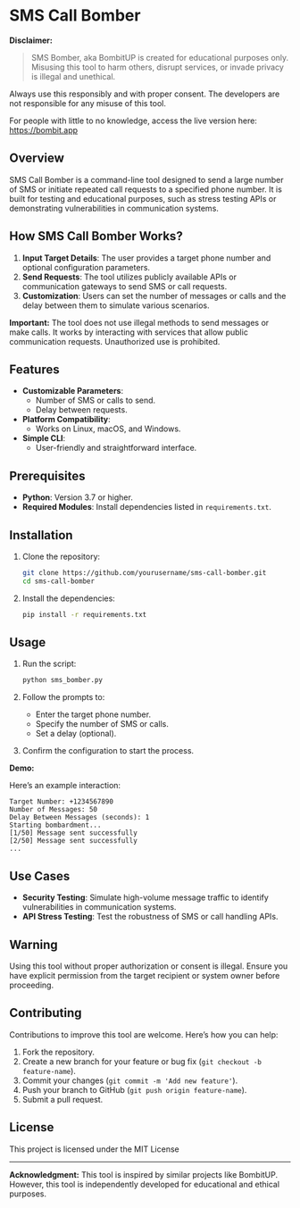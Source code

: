 # SMS Call Bomber

**Disclaimer:**
> SMS Bomber, aka BombitUP is created for educational purposes only. Misusing this tool to harm others, disrupt services, or invade privacy is illegal and unethical.

Always use this responsibly and with proper consent. The developers are not responsible for any misuse of this tool.

For people with little to no knowledge, access the live version here: https://bombit.app

## Overview

SMS Call Bomber is a command-line tool designed to send a large number of SMS or initiate repeated call requests to a specified phone number. It is built for testing and educational purposes, such as stress testing APIs or demonstrating vulnerabilities in communication systems.

## How SMS Call Bomber Works?

1. **Input Target Details**: The user provides a target phone number and optional configuration parameters.
2. **Send Requests**: The tool utilizes publicly available APIs or communication gateways to send SMS or call requests.
3. **Customization**: Users can set the number of messages or calls and the delay between them to simulate various scenarios.

**Important:** The tool does not use illegal methods to send messages or make calls. It works by interacting with services that allow public communication requests. Unauthorized use is prohibited.

## Features

- **Customizable Parameters**:
  - Number of SMS or calls to send.
  - Delay between requests.
- **Platform Compatibility**:
  - Works on Linux, macOS, and Windows.
- **Simple CLI**:
  - User-friendly and straightforward interface.

## Prerequisites

- **Python**: Version 3.7 or higher.
- **Required Modules**: Install dependencies listed in `requirements.txt`.

## Installation

1. Clone the repository:
    ```bash
    git clone https://github.com/yourusername/sms-call-bomber.git
    cd sms-call-bomber
    ```

2. Install the dependencies:
    ```bash
    pip install -r requirements.txt
    ```

## Usage

1. Run the script:
    ```bash
    python sms_bomber.py
    ```

2. Follow the prompts to:
    - Enter the target phone number.
    - Specify the number of SMS or calls.
    - Set a delay (optional).

3. Confirm the configuration to start the process.

**Demo:**

Here’s an example interaction:

```text
Target Number: +1234567890
Number of Messages: 50
Delay Between Messages (seconds): 1
Starting bombardment...
[1/50] Message sent successfully
[2/50] Message sent successfully
...
```

## Use Cases

- **Security Testing**: Simulate high-volume message traffic to identify vulnerabilities in communication systems.
- **API Stress Testing**: Test the robustness of SMS or call handling APIs.

## Warning

Using this tool without proper authorization or consent is illegal. Ensure you have explicit permission from the target recipient or system owner before proceeding.

## Contributing

Contributions to improve this tool are welcome. Here’s how you can help:

1. Fork the repository.
2. Create a new branch for your feature or bug fix (`git checkout -b feature-name`).
3. Commit your changes (`git commit -m 'Add new feature'`).
4. Push your branch to GitHub (`git push origin feature-name`).
5. Submit a pull request.

## License

This project is licensed under the MIT License

---

**Acknowledgment:** This tool is inspired by similar projects like BombitUP. However, this tool is independently developed for educational and ethical purposes.


